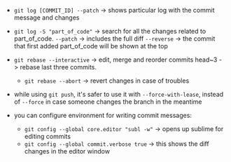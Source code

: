 - `git log [COMMIT_ID] --patch` -> shows particular log with the commit message and changes

- `git log -S "part_of_code"` -> search for all the changes related to part_of_code. 
  `--patch` -> includes the full diff
  `--reverse` -> the commit that first added part_of_code will be shown at the top

- `git rebase --interactive` -> edit, merge and reorder commits
  head~3 -> rebase last three commits.
  - `git rebase --abort` -> revert changes in case of troubles

- while using `git push`, it's safer to use it with `--force-with-lease`, instead of `--force` in case someone changes the branch in the meantime

- you can configure environment for writing commit messages:
  - `git config --global core.editor "subl -w"` -> opens up sublime for editing commits
  - `git config --global commit.verbose true` -> this shows the diff changes in the editor window
